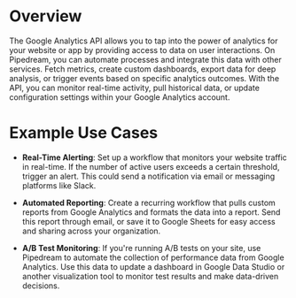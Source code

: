 # Overview

The Google Analytics API allows you to tap into the power of analytics for your website or app by providing access to data on user interactions. On Pipedream, you can automate processes and integrate this data with other services. Fetch metrics, create custom dashboards, export data for deep analysis, or trigger events based on specific analytics outcomes. With the API, you can monitor real-time activity, pull historical data, or update configuration settings within your Google Analytics account.

# Example Use Cases

- **Real-Time Alerting**: Set up a workflow that monitors your website traffic in real-time. If the number of active users exceeds a certain threshold, trigger an alert. This could send a notification via email or messaging platforms like Slack.

- **Automated Reporting**: Create a recurring workflow that pulls custom reports from Google Analytics and formats the data into a report. Send this report through email, or save it to Google Sheets for easy access and sharing across your organization.

- **A/B Test Monitoring**: If you're running A/B tests on your site, use Pipedream to automate the collection of performance data from Google Analytics. Use this data to update a dashboard in Google Data Studio or another visualization tool to monitor test results and make data-driven decisions.
